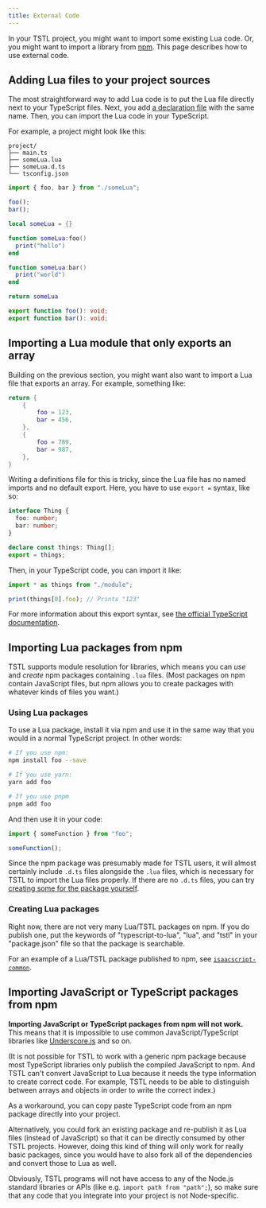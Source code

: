 ```yaml
---
title: External Code
---
```


In your TSTL project, you might want to import some existing Lua code. Or, you might want to import a library from [npm](https://www.npmjs.com/). This page describes how to use external code.

## Adding Lua files to your project sources

The most straightforward way to add Lua code is to put the Lua file directly next to your TypeScript files. Next, you add [a declaration file](./advanced/writing-declarations.md) with the same name. Then, you can import the Lua code in your TypeScript.

For example, a project might look like this:

```text
project/
├── main.ts
├── someLua.lua
├── someLua.d.ts
└── tsconfig.json
```

```ts title=main.ts
import { foo, bar } from "./someLua";

foo();
bar();
```

```lua title=someLua.lua
local someLua = {}

function someLua:foo()
  print("hello")
end

function someLua:bar()
  print("world")
end

return someLua
```

```ts title=someLua.d.ts
export function foo(): void;
export function bar(): void;
```

## Importing a Lua module that only exports an array

Building on the previous section, you might want also want to import a Lua file that exports an array. For example, something like:

```lua title=things.lua
return {
    {
        foo = 123,
        bar = 456,
    },
    {
        foo = 789,
        bar = 987,
    },
}
```

Writing a definitions file for this is tricky, since the Lua file has no named imports and no default export. Here, you have to use `export =` syntax, like so:

```ts title=things.d.ts
interface Thing {
  foo: number;
  bar: number;
}

declare const things: Thing[];
export = things;
```

Then, in your TypeScript code, you can import it like:

```ts title=main.ts
import * as things from "./module";

print(things[0].foo); // Prints "123"
```

For more information about this export syntax, see [the official TypeScript documentation](https://www.typescriptlang.org/docs/handbook/modules.html#export--and-import--require).

## Importing Lua packages from npm

TSTL supports module resolution for libraries, which means you can _use_ and _create_ npm packages containing `.lua` files. (Most packages on npm contain JavaScript files, but npm allows you to create packages with whatever kinds of files you want.)

### Using Lua packages

To use a Lua package, install it via npm and use it in the same way that you would in a normal TypeScript project. In other words:

```sh
# If you use npm:
npm install foo --save

# If you use yarn:
yarn add foo

# If you use pnpm
pnpm add foo
```

And then use it in your code:

```ts
import { someFunction } from "foo";

someFunction();
```

Since the npm package was presumably made for TSTL users, it will almost certainly include `.d.ts` files alongside the `.lua` files, which is necessary for TSTL to import the Lua files properly. If there are no `.d.ts` files, you can try [creating some for the package yourself](./advanced/writing-declarations.md).

### Creating Lua packages

Right now, there are not very many Lua/TSTL packages on npm. If you do publish one, put the keywords of "typescript-to-lua", "lua", and "tstl" in your "package.json" file so that the package is searchable.

For an example of a Lua/TSTL package published to npm, see [`isaacscript-common`](https://github.com/IsaacScript/isaacscript/tree/main/packages/isaacscript-common).

## Importing JavaScript or TypeScript packages from npm

**Importing JavaScript or TypeScript packages from npm will not work.** This means that it is impossible to use common JavaScript/TypeScript libraries like [Underscore.js](https://underscorejs.org/) and so on.

(It is not possible for TSTL to work with a generic npm package because most TypeScript libraries only publish the compiled JavaScript to npm. And TSTL can't convert JavaScript to Lua because it needs the type information to create correct code. For example, TSTL needs to be able to distinguish between arrays and objects in order to write the correct index.)

As a workaround, you can copy paste TypeScript code from an npm package directly into your project.

Alternatively, you could fork an existing package and re-publish it as Lua files (instead of JavaScript) so that it can be directly consumed by other TSTL projects. However, doing this kind of thing will only work for really basic packages, since you would have to also fork all of the dependencies and convert those to Lua as well.

Obviously, TSTL programs will not have access to any of the Node.js standard libraries or APIs (like e.g. `import path from "path";`), so make sure that any code that you integrate into your project is not Node-specific.
